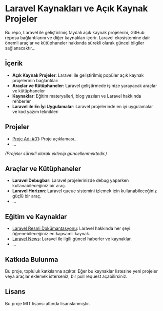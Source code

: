 # Laravel Kaynakları ve Açık Kaynak Projeler

Bu repo, Laravel ile geliştirilmiş faydalı açık kaynak projelerini, GitHub reposu bağlantılarını ve diğer kaynakları içerir. Laravel ekosistemine dair önemli araçlar ve kütüphaneler hakkında sürekli olarak güncel bilgiler sağlanacaktır...

## İçerik

- **Açık Kaynak Projeler**: Laravel ile geliştirilmiş popüler açık kaynak projelerinin bağlantıları
- **Araçlar ve Kütüphaneler**: Laravel geliştirmede işinize yarayacak araçlar ve kütüphaneler
- **Kaynaklar**: Eğitim materyalleri, blog yazıları ve Laravel hakkında rehberler
- **Laravel ile En İyi Uygulamalar**: Laravel projelerinde en iyi uygulamalar ve kod yazım teknikleri

## Projeler

- [Proje Adı #01](ur): Proje açıklaması...
- ...

*(Projeler sürekli olarak eklenip güncellenmektedir.)*

## Araçlar ve Kütüphaneler

- **Laravel Debugbar**: Laravel projelerinizde debug yaparken kullanabileceğiniz bir araç.
- **Laravel Horizon**: Laravel queue sistemini izlemek için kullanabileceğiniz güçlü bir araç.
- ...

## Eğitim ve Kaynaklar

- [Laravel Resmi Dokümantasyonu](https://laravel.com/docs): Laravel hakkında her şeyi öğrenebileceğiniz en kapsamlı kaynak.
- [Laravel News](https://laravel-news.com): Laravel ile ilgili güncel haberler ve kaynaklar.
- ...

## Katkıda Bulunma

Bu proje, topluluk katkılarına açıktır. Eğer bu kaynaklar listesine yeni projeler veya araçlar eklemek isterseniz, bir pull request açabilirsiniz.

## Lisans

Bu proje MIT lisansı altında lisanslanmıştır.
